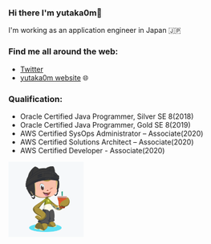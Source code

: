 ### Hi there I'm yutaka0m👋

I'm working as an application engineer in Japan :jp:

### Find me all around the web:

- [Twitter](http://twitter.com/yutaka0m)
- [yutaka0m website](https://tech.yutaka0m.com) :globe_with_meridians:

### Qualification:

- Oracle Certified Java Programmer, Silver SE 8(2018)
- Oracle Certified Java Programmer, Gold SE 8(2019)
- AWS Certified SysOps Administrator – Associate(2020)
- AWS Certified Solutions Architect – Associate(2020)
- AWS Certified Developer - Associate(2020)

<img src="https://github.com/yutaka0m/yutaka0m/blob/master/my-octocat.png" width="150" height="150">
